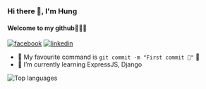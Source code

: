 ### Hi there 👋, I'm Hung
#### Welcome to my github🎉🎉🎉
<!-- [<img src='https://img.shields.io/badge/GitHub-100000?style=for-the-badge&logo=github&logoColor=white' alt='github'>](https://github.com/H2Q318)  -->
[<img src='https://img.shields.io/badge/Facebook-1877F2?style=for-the-badge&logo=facebook&logoColor=white' alt='facebook'>](https://www.facebook.com/Hi.I.am.Hunine/) [<img src='https://img.shields.io/badge/LinkedIn-0077B5?style=for-the-badge&logo=linkedin&logoColor=white' alt='linkedin'>](https://www.linkedin.com/in/hi-i-am-hunine/) 
- 👀 My favourite command is `git commit -m "First commit 🎉"` 🥴
- 🌱 I’m currently learning ExpressJS, Django

<!--- [<img src='https://img.shields.io/badge/Codeforces-445f9d?style=for-the-badge&logo=Codeforces&logoColor=white' alt='codeforces'>]() [<img src='https://img.shields.io/badge/-LeetCode-FFA116?style=for-the-badge&logo=LeetCode&logoColor=black' alt='codeforces'>]() --->

![Top languages](https://github-readme-stats.vercel.app/api/top-langs/?username=H2Q318&show_icons=true&theme=dracula)

<!-- ![](https://komarev.com/ghpvc/?username=H2Q318&color=lightgrey&style=flat-square&label=VIEWS)  -->

<!---
H2Q318/H2Q318 is a ✨ special ✨ repository because its `README.md` (this file) appears on your GitHub profile.
You can click the Preview link to take a look at your changes.
--->
